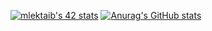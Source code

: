 [![mlektaib's 42 stats](https://badge.mediaplus.ma/Green-binary/mlektaib)](https://github.com/oakoudad/badge42)
[![Anurag's GitHub stats](https://github-readme-stats.vercel.app/api?username=SnooZeMA)](https://github.com/anuraghazra/github-readme-stats)
